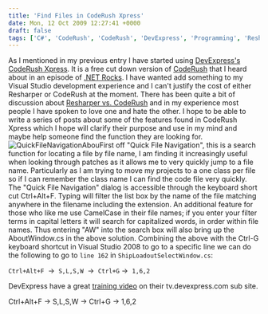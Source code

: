 ```yaml
---
title: 'Find Files in CodeRush Xpress'
date: Mon, 12 Oct 2009 12:27:41 +0000
draft: false
tags: ['C#', 'CodeRush', 'CodeRush', 'DevExpress', 'Programming', 'Resharper', 'Visual Studio']
---
```


As I mentioned in my previous entry I have started using [DevExpress's CodeRush Xpress](http://www.devexpress.com/Products/Visual_Studio_Add-in/CodeRushX/Index.xml). It is a free cut down version of [CodeRush](http://www.devexpress.com/Products/Visual_Studio_Add-in/Coding_Assistance/) that I heard about in an episode of [.NET Rocks](http://www.dotnetrocks.com/). I have wanted add something to my Visual Studio development experience and I can't justify the cost of either Resharper or CodeRush at the moment. There has been quite a bit of discussion about [Resharper vs. CodeRush](http://www.hanselman.com/blog/ReSharperVsCodeRush.aspx) and in my experience most people I have spoken to love one and hate the other. I hope to be able to write a series of posts about some of the features found in CodeRush Xpress which I hope will clarify their purpose and use in my mind and maybe help someone find the function they are looking for. ![QuickFileNavigationAbou](/uploads/2009/10/QuickFileNavigationAbou.png "QuickFileNavigationAbou")First off "Quick File Navigation", this is a search function for locating a file by file name, I am finding it increasingly useful when looking through patches as it allows me to very quickly jump to a file name. Particularly as I am trying to move my projects to a one class per file so if I can remember the class name I can find the code file very quickly. The "Quick File Navigation" dialog is accessible through the keyboard short cut Ctrl+Alt+F. Typing will filter the list box by the name of the file matching anywhere in the filename including the extension. An additional feature for those who like me use CamelCase in their file names; if you enter your filter terms in capital letters it will search for capitalized words, in order within file names. Thus entering "AW" into the search box will also bring up the AboutWindow.cs in the above solution. Combining the above with the Ctrl-G keyboard shortcut in Visual Studio 2008 to go to a specific line we can do the following to go to `line 162` in `ShipLoadoutSelectWindow.cs`:

`Ctrl+Alt+F`  →  `S,L,S,W`  →  `Ctrl+G` →  `1,6,2`

DevExpress have a great [training video](http://tv.devexpress.com/CodeRushXpress06Navigation.movie) on their tv.devexpress.com sub site.

Ctrl+Alt+F → S,L,S,W → Ctrl+G → 1,6,2